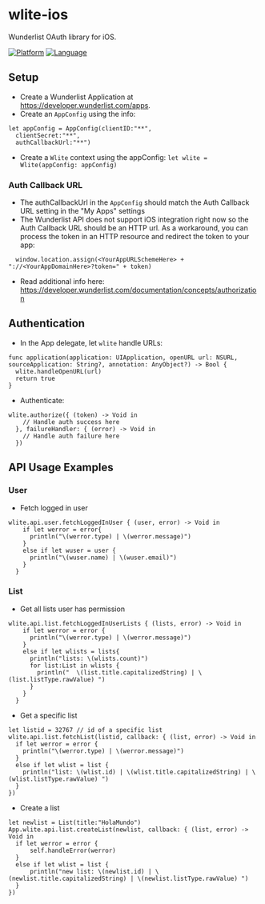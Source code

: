 wlite-ios
===========

Wunderlist OAuth library for iOS.

[![Platform](http://img.shields.io/badge/platform-ios-blue.svg?style=flat)](https://developer.apple.com/iphone/index.action) [![Language](http://img.shields.io/badge/language-swift-brightgreen.svg?style=flat
)](https://developer.apple.com/swift)

## Setup

* Create a Wunderlist Application at https://developer.wunderlist.com/apps. 
* Create an `AppConfig` using the info:
```
let appConfig = AppConfig(clientID:"**",
  clientSecret:"**",
  authCallbackUrl:"**")
```
* Create a `Wlite` context using the appConfig: `let wlite = Wlite(appConfig: appConfig)`

### Auth Callback URL
* The authCallbackUrl in the `AppConfig` should match the Auth Callback URL setting in the "My Apps" settings
* The Wunderlist API does not support iOS integration right now so the Auth Callback URL should be an HTTP url. As a workaround, you can process the token in an HTTP resource and redirect the token to your app:
```
  window.location.assign(<YourAppURLSchemeHere> + "://<YourAppDomainHere>?token=" + token)
```
* Read additional info here: https://developer.wunderlist.com/documentation/concepts/authorization

## Authentication

* In the App delegate, let `wlite` handle URLs:
```
func application(application: UIApplication, openURL url: NSURL, sourceApplication: String?, annotation: AnyObject?) -> Bool {
  wlite.handleOpenURL(url)
  return true
}
```
* Authenticate:
```
wlite.authorize({ (token) -> Void in
    // Handle auth success here
  }, failureHandler: { (error) -> Void in
    // Handle auth failure here
  })
```

## API Usage Examples

### User 

* Fetch logged in user
```
wlite.api.user.fetchLoggedInUser { (user, error) -> Void in
    if let werror = error{
      println("\(werror.type) | \(werror.message)")
    }
    else if let wuser = user {
      println("\(wuser.name) | \(wuser.email)")
    }
  }
```

### List

* Get all lists user has permission
```
wlite.api.list.fetchLoggedInUserLists { (lists, error) -> Void in
    if let werror = error {
      println("\(werror.type) | \(werror.message)")
    }
    else if let wlists = lists{
      println("lists: \(wlists.count)")
      for list:List in wlists {
        println("  \(list.title.capitalizedString) | \(list.listType.rawValue) ")
      }
    }
  }
```
* Get a specific list
```
let listid = 32767 // id of a specific list
wlite.api.list.fetchList(listid, callback: { (list, error) -> Void in
  if let werror = error {
    println("\(werror.type) | \(werror.message)")
  }
  else if let wlist = list {
    println("list: \(wlist.id) | \(wlist.title.capitalizedString) | \(wlist.listType.rawValue) ")
  }
})
```
* Create a list
```
let newlist = List(title:"HolaMundo")
App.wlite.api.list.createList(newlist, callback: { (list, error) -> Void in
  if let werror = error {
      self.handleError(werror)
  }
  else if let wlist = list {
      println("new list: \(newlist.id) | \(newlist.title.capitalizedString) | \(newlist.listType.rawValue) ")
  }
})
```
